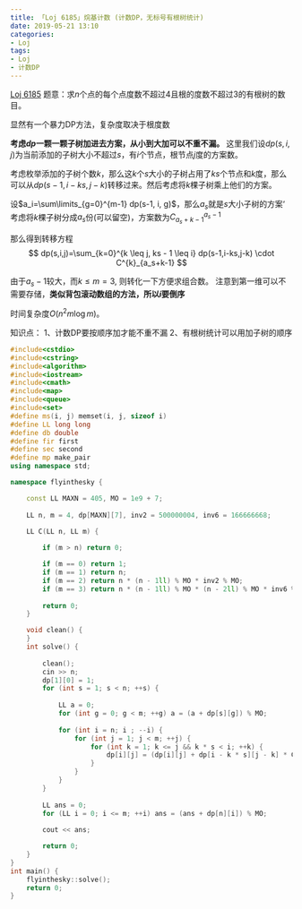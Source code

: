 ```yaml
---
title: 「Loj 6185」烷基计数 (计数DP，无标号有根树统计)
date: 2019-05-21 13:10
categories:
- Loj
tags:
- Loj
- 计数DP
---
```

[Loj 6185](https://loj.ac/problem/6185)
题意：求$n$个点的每个点度数不超过$4$且根的度数不超过$3$的有根树的数目。

显然有一个暴力DP方法，复杂度取决于根度数

**考虑$dp$一颗一颗子树加进去方案，从小到大加可以不重不漏。**
这里我们设$dp(s,i,j)$为当前添加的子树大小不超过$s$，有$i$个节点，根节点$j$度的方案数。

考虑枚举添加的子树个数$k$，那么这$k$个$s$大小的子树占用了$ks$个节点和$k$度，那么可以从$dp(s-1,i-ks,j-k)$转移过来。然后考虑将$k$棵子树乘上他们的方案。

设$a_i=\sum\limits_{g=0}^{m-1} dp(s-1, i, g)$，那么$a_s$就是$s$大小子树的方案‘
考虑将$k$棵子树分成$a_s$份(可以留空)，方案数为$C^{a_s-1}_{a_s+k-1}$

那么得到转移方程
$$
dp(s,i,j)=\sum_{k=0}^{k \leq j, ks - 1 \leq i} dp(s-1,i-ks,j-k) \cdot C^{k}_{a_s+k-1}
$$

由于$a_s-1$较大，而$k \leq m=3$, 则转化一下方便求组合数。
注意到第一维可以不需要存储，**类似背包滚动数组的方法，所以$i$要倒序**

时间复杂度$O \left( n^2 m \log m \right)$。

知识点：
1、计数DP要按顺序加才能不重不漏
2、有根树统计可以用加子树的顺序
<!-- more -->
```c++
#include<cstdio> 
#include<cstring>
#include<algorithm>
#include<iostream>
#include<cmath>
#include<map>
#include<queue>
#include<set>
#define ms(i, j) memset(i, j, sizeof i)
#define LL long long
#define db double
#define fir first
#define sec second
#define mp make_pair
using namespace std;

namespace flyinthesky {

	const LL MAXN = 405, MO = 1e9 + 7;
	
	LL n, m = 4, dp[MAXN][7], inv2 = 500000004, inv6 = 166666668;

	LL C(LL n, LL m) {
		
		if (m > n) return 0;

		if (m == 0) return 1;
		if (m == 1) return n;
		if (m == 2) return n * (n - 1ll) % MO * inv2 % MO;
		if (m == 3) return n * (n - 1ll) % MO * (n - 2ll) % MO * inv6 % MO;
		
		return 0;
	}

    void clean() {
    }
    int solve() {
    	
    	clean();
    	cin >> n;
    	dp[1][0] = 1;
    	for (int s = 1; s < n; ++s) {
    		
    		LL a = 0;
    		for (int g = 0; g < m; ++g) a = (a + dp[s][g]) % MO;
    		
    		for (int i = n; i ; --i) {
    			for (int j = 1; j < m; ++j) {
    				for (int k = 1; k <= j && k * s < i; ++k) {
    					dp[i][j] = (dp[i][j] + dp[i - k * s][j - k] * C(a + k - 1, k) % MO) % MO;
					}
				}
			}
		}
		
		LL ans = 0;
		for (LL i = 0; i <= m; ++i) ans = (ans + dp[n][i]) % MO;
		
		cout << ans;

        return 0;
    } 
}
int main() {
    flyinthesky::solve();
    return 0;
}
```